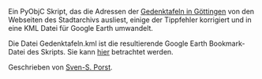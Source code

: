 Ein PyObjC Skript, das die Adressen der [Gedenktafeln in Göttingen](http://stadtarchiv.goettingen.de/texte/gedenktafelbuch.htm) von den Webseiten des Stadtarchivs ausliest, einige der Tippfehler korrigiert und in eine KML Datei für Google Earth umwandelt.

Die Datei Gedenktafeln.kml ist die resultierende Google Earth Bookmark-Datei des Skripts. Sie kann [hier](http://earthlingsoft.net/ssp/misc/Gedenktafeln.html) betrachtet werden.

Geschrieben von [Sven-S. Porst](mailto:ssp-web@earthlingsoft.net).